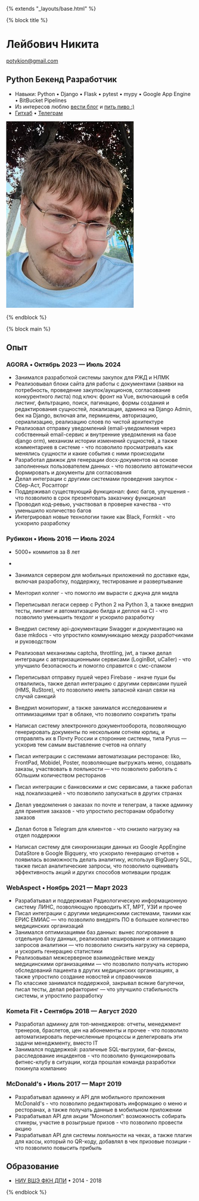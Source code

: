 {% extends "_layouts/base.html" %}

{% block title %}

<div class="my-2 flex justify-between">

<div>

# Лейбович Никита

<a class="link link-hover block my-2" href="mailto:potykion@gmail.com">potykion@gmail.com</a>

## Python Бекенд Разработчик

- Навыки: Python • Django • Flask • pytest • mypy • Google App Engine • BitBucket Pipelines
- Из интересов люблю [вести блог](https://potyk.io/) и [пить пиво :)](https://untappd.com/user/potykion) 
- [Гитхаб](https://github.com/potykion) • [Телеграм](https://t.me/potykion)

</div>

<div>

<img src="/static/images/me.jpeg" class="w-32 ">

</div>

</div>

{% endblock %}


{% block main %}


## Опыт

### AGORA • Октябрь 2023 — Июль 2024

- Занимался разработкой системы закупок для РЖД и НЛМК
- Реализовывал блоки сайта для работы с документами (заявки на потребность, проведение закупок/аукционов, согласование конкурентного листа) под ключ: фронт на Vue, включающий в себя листинг, фильтрацию, поиск, пагинацию, формы создания и редактирования сущностей, локализация, админка на Django Admin, бек на Django, включая апи, пермишены, авторизацию, сериализацию, реализацию слоев по чистой архитектуре
- Реализовал отправку уведомлений (email-уведомления через собственный email-сервис и внутренние уведомления на базе django orm), механизм истории изменений сущностей, а также комментариев в системе - что позволило просматривать как менялись сущности и какие события с ними происходили
- Разработал движок для генерации docx-документов на основе заполненных пользователем данных - что позволило автоматически формировать и документы для согласования
- Делал интеграции с другими системами проведения закупок - Сбер-Аст, Росэлторг
- Поддерживал существующий функционал: фикс багов, улучшения - что позволило в срок презентовать заказчику функционал
- Проводил код-ревью, участвовал в проверке качества - что уменьшило количество багов
- Интегрировал новые технологии такие как Black, Formkit - что ускорило разработку

### Рубикон • Июнь 2016 — Июль 2024

- 5000+ коммитов за 8 лет
- 

- Занимался сервером для мобильных приложений по доставке еды, включая разработку, поддержку, тестирование и развертывание
- Менторил коллег - что помогло им вырасти с джуна для мидла
- Переписывал легаси сервер с Python 2 на Python 3, а также внедрил тесты, линтинг и автоматизацию билда и деплоя на CI - что позволило уменьшить техдолг и ускорило разработку
- Внедрил систему api-документации Swagger и документацию на базе mkdocs - что упростило коммуникацию между разработчиками и руководством
- Реализовал механизмы captcha, throttling, jwt, а также делал интеграции с авторизационными сервисами (LoginBot, uCaller) - что улучшило безопасность и помогло справится с смс-спамом
- Переписывал отправку пушей через Firebase - иначе пуши бы отвалились, также делал интеграцию с другими сервисами пушей (HMS, RuStore), что позволило иметь запасной канал связи на случай санкций
- Внедрил мониторинг, а также занимался исследованием и оптимизациями трат в облаке, что позволило сократить траты
- Написал систему электронного документооборота, позволяющую генерировать документы по нескольким сотням юрлиц, и отправлять их в Почту России и сторонние системы, типа Pyrus — ускорив тем самым выставление счетов на оплату
- Писал интеграции с системами автоматизации ресторанов: Iiko, FrontPad, Mobidel, Poster, позволяющие выгружать меню, создавать заказы, участвовать в лояльности — что позволило работать с бОльшим количеством ресторанов
- Писал интеграции с банковскими и смс сервисами, а также работал над локализацией - что позволило запускаться в других странах
- Делал уведомления о заказах по почте и телеграм, а также админку для принятия заказов - что упростило ресторанам обработку заказов
- Делал ботов в Telegram для клиентов - что снизило нагрузку на отдел поддержки
- Написал систему для синхронизации данных из Google AppEngine DataStore в Google Bigquery, что ускорило генерацию отчетов + появилась возможность делать аналитику, используя BigQuery SQL, также писал аналитические запросы, что позволило оценивать эффективность акций и других способов мотивации продаж

### WebAspect • Ноябрь 2021 — Март 2023

- Разрабатывал и поддерживал Радиологическую информационную систему ЛИНС, позволяющую проводить КТ, МРТ, УЗИ и прочее
- Писал интеграции с другими медицинскими системами, такими как ЕРИС ЕМИАС — что позволило внедрять ПО в большее количество медицинских организаций
- Занимался оптимизациями баз данных: вынес логирование в отдельную базу данных, реализовал кеширование и оптимизацию запросов аналитики — что позволило снизить нагрузку на сервера, и ускорить генерацию статистики
- Реализовывал межсерверное взаимодействие между медицинскими организациями — что позволило получать историю обследований пациента в других медицинских организациях, а также упростило создание новостей и справочников
- По классике занимался поддержкой, закрывал всякие багулечки, писал тесты, делал рефакторинг — что улучшило стабильность системы, и упростило разработку

### Kometa Fit • Сентябрь 2018 — Август 2020

- Разработал админку для топ-менеджеров: отчеты, менеджмент тренеров, браслетов, цен на абонементы и прочее - что позволило автоматизировать перечисленные процессы и делегировать эти задачи менеджменту, вместо IT
- Занимался поддержкой: различные SQL-выгрузки, баг-фиксы, расследование инцидентов - что позволило функционировать фитнес-клубу в ситуации, когда прошлая команда разработки покинула компанию

### McDonald's • Июль 2017 — Март 2019

- Разрабатывал админку и API для мобильного приложения McDonald's - что позволило редактировать информацию о меню и ресторанах, а также получать данные в мобильном приложении
- Разрабатывал API для акции “Монополия”: возможность собирать стикеры, участие в розыгрыше призов - что позволило провести акцию
- Разрабатывал API для системы лояльности на чеках, а также плагин для кассы, который по QR-коду, добавлял в чек призовые позиции - что позволило повысить прибыль

## Образование

- [НИУ ВШЭ ФКН ДПИ](https://cs.hse.ru/dse/) • 2014 - 2018 


{% endblock %}
